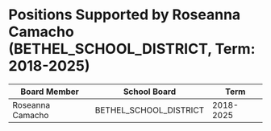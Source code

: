 # Positions Supported by Roseanna Camacho (BETHEL_SCHOOL_DISTRICT, Term: 2018-2025)

| Board Member | School Board | Term |
|--------------|--------------|------|
| Roseanna Camacho | BETHEL_SCHOOL_DISTRICT | 2018-2025 |

